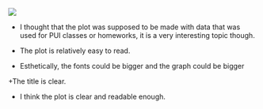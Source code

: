 ![](https://github.com/bonanyuan/PUI2015_byuan/blob/master/hw8/peer%20reviews/sarangof.png)

+ I thought that the plot was supposed to be made with data that was used for PUI classes or homeworks, it is a very interesting topic though.

+ The plot is relatively easy to read.

+ Esthetically, the fonts could be bigger and the graph could be bigger

+The title is clear. 

+ I think the plot is clear and readable enough.